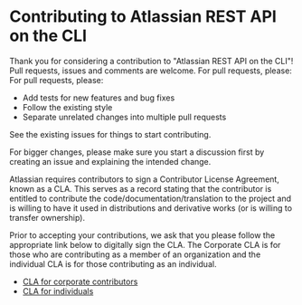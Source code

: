# Contributing to Atlassian REST API on the CLI

Thank you for considering a contribution to "Atlassian REST API on the CLI"!
Pull requests, issues and comments are welcome. For pull requests, please:
For pull requests, please:

- Add tests for new features and bug fixes
- Follow the existing style
- Separate unrelated changes into multiple pull requests

See the existing issues for things to start contributing.

For bigger changes, please make sure you start a discussion first by creating an issue and explaining the intended change.

Atlassian requires contributors to sign a Contributor License Agreement,
known as a CLA.
This serves as a record stating
that the contributor is entitled to contribute the code/documentation/translation to the project
and is willing to have it used in distributions and derivative works (or is willing to transfer ownership).

Prior to accepting your contributions,
we ask that you please follow the appropriate link below to digitally sign the CLA.
The Corporate CLA is for those who are contributing as a member of an organization
and the individual CLA is for those contributing as an individual.

- [CLA for corporate contributors](https://opensource.atlassian.com/corporate)
- [CLA for individuals](https://opensource.atlassian.com/individual)
